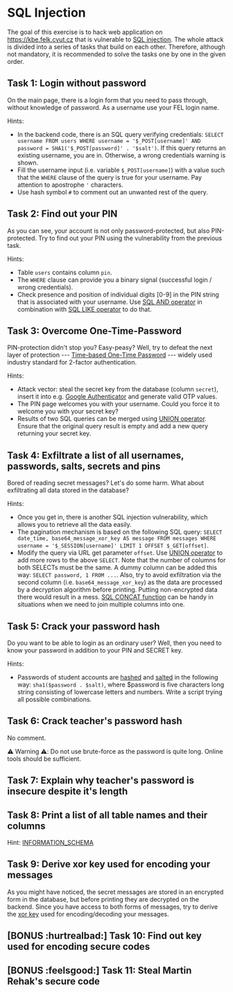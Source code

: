 # SQL Injection

The goal of this exercise is to hack web application on <https://kbe.felk.cvut.cz> that is vulnerable to [SQL injection](https://en.wikipedia.org/wiki/SQL_injection). The whole attack is divided into a series of tasks that build on each other. Therefore, although not mandatory, it is recommended to solve the tasks one by one in the given order.

## Task 1: Login without password
On the main page, there is a login form that you need to pass through, without knowledge of password. As a username use your FEL login name. 

Hints:
- In the backend code, there is an SQL query verifying credentials: `SELECT username FROM users WHERE username = '$_POST[username]' AND password = SHA1('$_POST[password]' . '$salt')`. If this query returns an existing username, you are in. Otherwise, a wrong credentials warning is shown.
- Fill the username input (i.e. variable `$_POST[username]`) with a value such that the `WHERE` clause of the query is true for your username. Pay attention to apostrophe `'` characters.
- Use hash symbol `#` to comment out an unwanted rest of the query.

## Task 2: Find out your PIN
As you can see, your account is not only password-protected, but also PIN-protected. Try to find out your PIN using the vulnerability from the previous task.

Hints:
- Table `users` contains column `pin`.
- The `WHERE` clause can provide you a binary signal (successful login / wrong credentials).
- Check presence and position of individual digits [0-9] in the PIN string that is associated with your username. Use [SQL AND operator](https://www.w3schools.com/sql/sql_and_or.asp) in combination with [SQL LIKE operator](https://www.w3schools.com/sql/sql_like.asp) to do that.

## Task 3: Overcome One-Time-Password
PIN-protection didn't stop you? Easy-peasy? Well, try to defeat the next layer of protection --- [Time-based One-Time Password](https://en.wikipedia.org/wiki/Time-based_One-time_Password_algorithm) --- widely used industry standard for 2-factor authentication.

Hints:
- Attack vector: steal the secret key from the database (column `secret`), insert it into e.g. [Google Authenticator](https://en.wikipedia.org/wiki/Google_Authenticator) and generate valid OTP values.
- The PIN page welcomes you with your username. Could you force it to welcome you with your secret key?
- Results of two SQL queries can be merged using [UNION operator](https://www.w3schools.com/sql/sql_union.asp). Ensure that the original query result is empty and add a new query returning your secret key.

## Task 4: Exfiltrate a list of all usernames, passwords, salts, secrets and pins
Bored of reading secret messages? Let's do some harm. What about exfiltrating all data stored in the database?

Hints:
- Once you get in, there is another SQL injection vulnerability, which allows you to retrieve all the data easily.
- The pagination mechanism is based on the following SQL query: `SELECT date_time, base64_message_xor_key AS message FROM messages WHERE username = '$_SESSION[username]' LIMIT 1 OFFSET $_GET[offset]`.
- Modify the query via URL get parameter `offset`. Use [UNION operator](https://www.w3schools.com/sql/sql_union.asp) to add more rows to the above `SELECT`. Note that the number of columns for both SELECTs must be the same. A dummy column can be added this way: `SELECT password, 1 FROM ...`. Also, try to avoid exfiltration via the second column (i.e. `base64_message_xor_key`) as the data are processed by a decryption algorithm before printing. Putting non-encrypted data there would result in a mess. [SQL CONCAT function](https://www.w3schools.com/sql/func_sqlserver_concat.asp) can be handy in situations when we need to join multiple columns into one.

## Task 5: Crack your password hash
Do you want to be able to login as an ordinary user? Well, then you need to know your password in addition to your PIN and SECRET key. 

Hints: 
- Passwords of student accounts are [hashed](https://en.wikipedia.org/wiki/Cryptographic_hash_function) and [salted](https://en.wikipedia.org/wiki/Salt_(cryptography)) in the following way: `sha1($password . $salt)`, where $password is five characters long string consisting of lowercase letters and numbers. Write a script trying all possible combinations.

## Task 6: Crack teacher's password hash
No comment.

:warning: Warning :warning:: Do not use brute-force as the password is quite long. Online tools should be sufficient.

## Task 7: Explain why teacher's password is insecure despite it's length

## Task 8: Print a list of all table names and their columns
Hint: [INFORMATION_SCHEMA](https://dev.mysql.com/doc/refman/5.5/en/tables-table.html)

## Task 9: Derive xor key used for encoding your messages
As you might have noticed, the secret messages are stored in an encrypted form in the database, but before printing they are decrypted on the backend. Since you have access to both forms of messages, try to derive the [xor key](https://en.wikipedia.org/wiki/XOR_cipher) used for encoding/decoding your messages.

## [BONUS :hurtrealbad:] Task 10: Find out key used for encoding secure codes

## [BONUS :feelsgood:] Task 11: Steal Martin Rehak's secure code 
